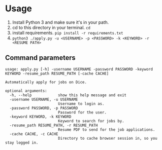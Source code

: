 # Usage

1. Install Python 3 and make sure it's in your path.
1. cd to this directory in your terminal. `cd`
1. install requirements. `pip install -r requirements.txt`
1. `python3 ./apply.py -u <USERNAME> -p <PASSWORD> -k <KEYWORD> -r <RESUME PATH>`

## Command parameters

```
usage: apply.py [-h] -username USERNAME -password PASSWORD -keyword KEYWORD -resume_path RESUME_PATH [-cache CACHE]

Automatically apply for jobs on Dice.

optional arguments:
  -h, --help            show this help message and exit
  -username USERNAME, -u USERNAME
                        Username to login as.
  -password PASSWORD, -p PASSWORD
                        Password for the user.
  -keyword KEYWORD, -k KEYWORD
                        Keyword to search for jobs by.
  -resume_path RESUME_PATH, -r RESUME_PATH
                        Resume PDF to send for the job applications.
  -cache CACHE, -c CACHE
                        Directory to cache browser session in, so you stay logged in.
```
